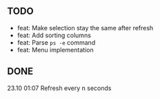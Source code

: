 ## TODO
- feat: Make selection stay the same after refresh
- feat: Add sorting columns
- feat: Parse `ps -e` command
- feat: Menu implementation

## DONE
23.10 01:07 Refresh every n seconds